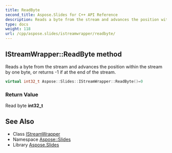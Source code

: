 ```yaml
---
title: ReadByte
second_title: Aspose.Slides for C++ API Reference
description: Reads a byte from the stream and advances the position within the stream by one byte, or returns -1 if at the end of the stream.
type: docs
weight: 118
url: /cpp/aspose.slides/istreamwrapper/readbyte/
---
```

## IStreamWrapper::ReadByte method


Reads a byte from the stream and advances the position within the stream by one byte, or returns -1 if at the end of the stream.

```cpp
virtual int32_t Aspose::Slides::IStreamWrapper::ReadByte()=0
```


### Return Value

Read byte **int32_t**

## See Also

* Class [IStreamWrapper](../)
* Namespace [Aspose::Slides](../../)
* Library [Aspose.Slides](../../../)

